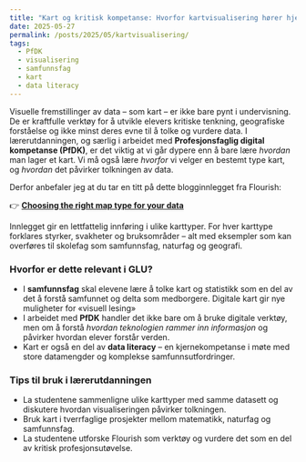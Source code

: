 ```yaml
---
title: "Kart og kritisk kompetanse: Hvorfor kartvisualisering hører hjemme i lærerutdanningen"
date: 2025-05-27
permalink: /posts/2025/05/kartvisualisering/
tags:
  - PfDK
  - visualisering
  - samfunnsfag
  - kart
  - data literacy
---
```


Visuelle fremstillinger av data – som kart – er ikke bare pynt i undervisning. De er kraftfulle verktøy for å utvikle elevers kritiske tenkning, geografiske forståelse og ikke minst deres evne til å tolke og vurdere data. I lærerutdanningen, og særlig i arbeidet med **Profesjonsfaglig digital kompetanse (PfDK)**, er det viktig at vi går dypere enn å bare lære *hvordan* man lager et kart. Vi må også lære *hvorfor* vi velger en bestemt type kart, og *hvordan* det påvirker tolkningen av data.

Derfor anbefaler jeg at du tar en titt på dette blogginnlegget fra Flourish:

👉 **[Choosing the right map type for your data](https://flourish.studio/blog/choosing-the-right-map-type-for-your-data/)**

Innlegget gir en lettfattelig innføring i ulike karttyper. For hver karttype forklares styrker, svakheter og bruksområder – alt med eksempler som kan overføres til skolefag som samfunnsfag, naturfag og geografi.

### Hvorfor er dette relevant i GLU?

- I **samfunnsfag** skal elevene lære å tolke kart og statistikk som en del av det å forstå samfunnet og delta som medborgere. Digitale kart gir nye muligheter for «visuell lesing» 
- I arbeidet med **PfDK** handler det ikke bare om å bruke digitale verktøy, men om å forstå *hvordan teknologien rammer inn informasjon* og påvirker hvordan elever forstår verden.
- Kart er også en del av **data literacy** – en kjernekompetanse i møte med store datamengder og komplekse samfunnsutfordringer.

### Tips til bruk i lærerutdanningen

- La studentene sammenligne ulike karttyper med samme datasett og diskutere hvordan visualiseringen påvirker tolkningen.
- Bruk kart i tverrfaglige prosjekter mellom matematikk, naturfag og samfunnsfag.
- La studentene utforske Flourish som verktøy og vurdere det som en del av kritisk profesjonsutøvelse.


